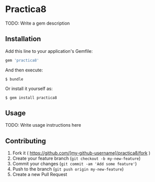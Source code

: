 # Practica8

TODO: Write a gem description

## Installation

Add this line to your application's Gemfile:

```ruby
gem 'practica8'
```

And then execute:

    $ bundle

Or install it yourself as:

    $ gem install practica8

## Usage

TODO: Write usage instructions here

## Contributing

1. Fork it ( https://github.com/[my-github-username]/practica8/fork )
2. Create your feature branch (`git checkout -b my-new-feature`)
3. Commit your changes (`git commit -am 'Add some feature'`)
4. Push to the branch (`git push origin my-new-feature`)
5. Create a new Pull Request
